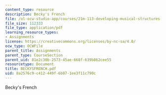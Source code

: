 ```yaml
---
content_type: resource
description: Becky's French
file: /ol-ocw-studio-app/courses/21m-113-developing-musical-structures-fall-2002/8a2576c9c412449f6b071ee3f11c790c_BECKYSFRENCH.pdf
file_size: 112333
file_type: application/pdf
learning_resource_types:
- Assignments
license: https://creativecommons.org/licenses/by-nc-sa/4.0/
ocw_type: OCWFile
parent_title: Assignments
parent_type: CourseSection
parent_uid: 81e2c30b-2573-45ae-668f-639b862cee55
resourcetype: Document
title: BECKYSFRENCH.pdf
uid: 8a2576c9-c412-449f-6b07-1ee3f11c790c
---
```

Becky's French